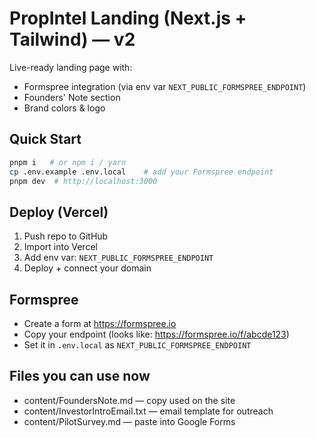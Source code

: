 # PropIntel Landing (Next.js + Tailwind) — v2

Live-ready landing page with:
- Formspree integration (via env var `NEXT_PUBLIC_FORMSPREE_ENDPOINT`)
- Founders' Note section
- Brand colors & logo

## Quick Start
```bash
pnpm i   # or npm i / yarn
cp .env.example .env.local    # add your Formspree endpoint
pnpm dev  # http://localhost:3000
```

## Deploy (Vercel)
1) Push repo to GitHub
2) Import into Vercel
3) Add env var: `NEXT_PUBLIC_FORMSPREE_ENDPOINT`
4) Deploy + connect your domain

## Formspree
- Create a form at https://formspree.io
- Copy your endpoint (looks like: https://formspree.io/f/abcde123)
- Set it in `.env.local` as `NEXT_PUBLIC_FORMSPREE_ENDPOINT`

## Files you can use now
- content/FoundersNote.md — copy used on the site
- content/InvestorIntroEmail.txt — email template for outreach
- content/PilotSurvey.md — paste into Google Forms
